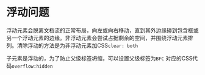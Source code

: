 # 浮动问题

浮动元素会脱离文档流的正常布局，向左或向右移动，直到其外边缘碰到包含框或另一个浮动元素的边缘。非浮动元素会尝试占据剩余的空间，并围绕浮动元素排列。清除浮动的方法是为非浮动元素加CSS`clear: both`

子元素是浮动的，为了防止父级标签坍缩，可以设置父级标签为`BFC` 对应的CSS代码`overflow:hidden`